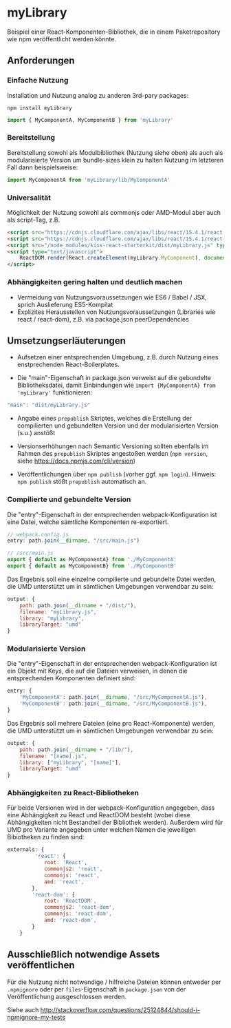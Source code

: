 # myLibrary

Beispiel einer React-Komponenten-Bibliothek, die in einem Paketrepository wie npm veröffentlicht werden könnte.

## Anforderungen

### Einfache Nutzung 

Installation und Nutzung analog zu anderen 3rd-pary packages:

```shell
npm install myLibrary
```
```javascript
import { MyComponentA, MyComponentB } from 'myLibrary'
```

### Bereitstellung

Bereitstellung sowohl als Modulbibliothek (Nutzung siehe oben) als auch als modularisierte Version um bundle-sizes klein zu halten
Nutzung im letzteren Fall dann beispielsweise:
```javascript
import MyComponentA from 'myLibrary/lib/MyComponentA'
```

### Universalität
Möglichkeit der Nutzung sowohl als commonjs oder AMD-Modul aber auch als script-Tag, z.B.
```html
<script src="https://cdnjs.cloudflare.com/ajax/libs/react/15.4.1/react.js" type="text/javascript"></script>
<script src="https://cdnjs.cloudflare.com/ajax/libs/react/15.4.1/react-dom.js" type="text/javascript"></script>
<script src="/node_modules/kiss-react-starterkit/dist/myLibrary.js" type="text/javascript"></script>
<script type="text/javascript">
    ReactDOM.render(React.createElement(myLibrary.MyComponent), document.getElementById('root'))
</script>
```

### Abhängigkeiten gering halten und deutlich machen
- Vermeidung von Nutzungsvoraussetzungen wie ES6 / Babel / JSX, sprich Auslieferung ES5-Kompilat
- Explizites Herausstellen von Nutzungsvoraussetzungen (Libraries wie react / react-dom), z.B. via package.json peerDependencies

## Umsetzungserläuterungen

- Aufsetzen einer entsprechenden Umgebung, z.B. durch Nutzung eines enstprechenden React-Boilerplates.

- Die "main"-Eigenschaft in package.json verweist auf die gebundelte Bibliotheksdatei, damit Einbindungen wie `import {MyComponentA} from 'myLibrary'` funktionieren:
```javascript
"main": "dist/myLibrary.js"
```
- Angabe eines `prepublish` Skriptes, welches die Erstellung der compilierten und gebundelten Version und der modularisierten Version (s.u.) anstößt

- Versionserhöhungen nach Semantic Versioning sollten ebenfalls im Rahmen des `prepublish` Skriptes angestoßen werden (`npm version`, siehe https://docs.npmjs.com/cli/version)

- Veröffentlichungen über `npm publish` (vorher ggf. `npm login`). Hinweis: `npm publish` stößt `prepublish` automatisch an.


### Compilierte und gebundelte Version

Die "entry"-Eigenschaft in der entsprechenden webpack-Konfiguration ist eine Datei, welche sämtliche Komponenten re-exportiert.

```javascript
// webpack.config.js
entry: path.join(__dirname, "/src/main.js")

// /src/main.js
export { default as MyComponentA} from './MyComponentA'
export { default as MyComponentB} from './MyComponentB'
```

Das Ergebnis soll eine einzelne compilierte und gebundelte Datei werden, die UMD unterstützt um in sämtlichen Umgebungen verwendbar zu sein:

```javascript
output: {
    path: path.join(__dirname + "/dist/"),
    filename: "myLibrary.js",
    library: "myLibrary",
    libraryTarget: "umd"
}
```

### Modularisierte Version

Die "entry"-Eigenschaft in der entsprechenden webpack-Konfiguration ist ein Objekt mit Keys, die auf die Dateien verweisen, in denen die entsprechenden Komponenten definiert sind:

```javascript
entry: {
    'MyComponentA': path.join(__dirname, "/src/MyComponentA.js"),
    'MyComponentB': path.join(__dirname, "/src/MyComponentB.js"),
}
```
Das Ergebnis soll mehrere Dateien (eine pro React-Komponente) werden, die UMD unterstützt um in sämtlichen Umgebungen verwendbar zu sein:
```javascript
output: {
    path: path.join(__dirname + "/lib/"),
    filename: "[name].js",
    library: ["myLibrary", "[name]"],
    libraryTarget: "umd"
}
```

### Abhängigkeiten zu React-Bibliotheken

Für beide Versionen wird in der webpack-Konfiguration angegeben, dass eine Abhängigkeit zu React und ReactDOM besteht (wobei diese Abhängigkeiten nicht Bestandteil der Bibliothek werden).
Außerdem wird für UMD pro Variante angegeben unter welchen Namen die jeweiligen Bibiotheken zu finden sind:
```javascript
externals: {
         'react': {
            root: 'React',
            commonjs2: 'react',
            commonjs: 'react',
            amd: 'react',
        },
        'react-dom': {
            root: 'ReactDOM',
            commonjs2: 'react-dom',
            commonjs: 'react-dom',
            amd: 'react-dom',
        }
    }
```

## Ausschließlich notwendige Assets veröffentlichen

Für die Nutzung nicht notwendige / hilfreiche Dateien können entweder per `.npmignore` oder per `files`-Eigenschaft in `package.json` von der Veröffentlichung ausgeschlossen werden.

Siehe auch <http://stackoverflow.com/questions/25124844/should-i-npmignore-my-tests>








